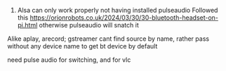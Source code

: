 1. Alsa can only work properly not having installed pulseaudio
   Followed this https://orionrobots.co.uk/2024/03/30/30-bluetooth-headset-on-pi.html
   otherwise pulseaudio will snatch it

Alike aplay, arecord; gstreamer cant find source by name, rather pass without any device name to get bt device by default


need pulse audio for switching, and for vlc